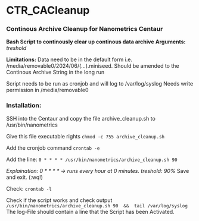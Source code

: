 # CTR_CACleanup
### Continous Archive Cleanup for Nanometrics Centaur

**Bash Script to continously clear up continous data archive**
**Arguments:** *treshold*

**Limitations:** Data need to be in the default form i.e. /media/removable0/2024/06/(...).miniseed. Should be amended to the Continous Archive String in the long run

Script needs to be run as cronjob and will log to /var/log/syslog
Needs write permission in /media/removable0


### Installation:
SSH into the Centaur and copy the file archive_cleanup.sh to /usr/bin/nanometrics

Give this file executable rights
`chmod -c 755 archive_cleanup.sh`

Add the cronjob command
`crontab -e`

Add the line: `0 * * * * /usr/bin/nanometrics/archive_cleanup.sh 90`

*Explaination: 0 * * * * -> runs every hour at 0 minutes. treshold: 90%*
Save and exit. (:wq!)

Check:
`crontab -l`

Check if the script works and check output
`/usr/bin/nanometrics/archive_cleanup.sh 90  &&  tail /var/log/syslog`
The log-File should contain a line that the Script has been Activated.




